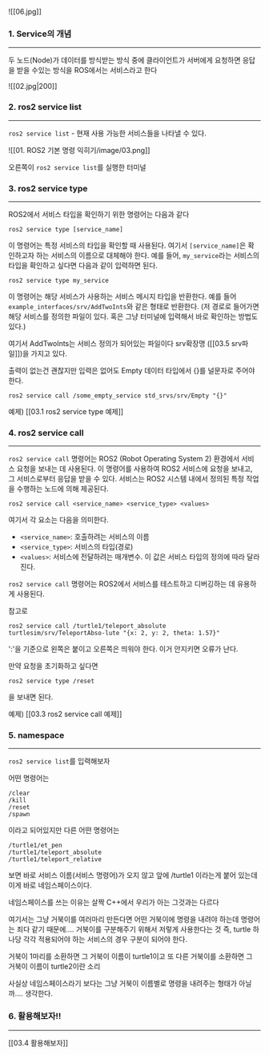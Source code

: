 ![[06.jpg]]

### 1. Service의 개념
---
두 노드(Node)가 데이터를 방식받는 방식 중에 클라이언트가 서버에게 요청하면 응답을 받을 수있는 방식을 ROS에서는 서비스라고 한다 

![[02.jpg|200]]


### 2. ros2 service list
---
`ros2 service list` - 현재 사용 가능한 서비스들을 나타낼 수 있다. 

![[01. ROS2 기본 명령 익히기/image/03.png]]

오른쪽이 `ros2 service list`를 실행한 터미널


### 3. ros2 service type
---
ROS2에서 서비스 타입을 확인하기 위한 명령어는 다음과 같다

```
ros2 service type [service_name]
```

이 명령어는 특정 서비스의 타입을 확인할 때 사용된다. 여기서 `[service_name]`은 확인하고자 하는 서비스의 이름으로 대체해야 한다. 예를 들어, `my_service`라는 서비스의 타입을 확인하고 싶다면 다음과 같이 입력하면 된다.

`ros2 service type my_service`

이 명령어는 해당 서비스가 사용하는 서비스 메시지 타입을 반환한다. 예를 들어 `example_interfaces/srv/AddTwoInts`와 같은 형태로 반환한다. (저 경로로 들어가면 해당 서비스를 정의한 파일이 있다. 혹은 그냥 터미널에 입력해서 바로 확인하는 방법도 있다.)

여기서 AddTwoInts는 서비스 정의가 되어있는 파일이다 srv확장명 ([[03.5 srv파일]])을 가지고 있다. 

출력이 없는건 괜찮지만 입력은 없어도 Empty 데이터 타입에서 {}를 널문자로 주어야 한다. 

```
ros2 service call /some_empty_service std_srvs/srv/Empty "{}"
```

예제)
[[03.1 ros2 service type 예제]]


### 4. ros2 service call
---
`ros2 service call` 명령어는 ROS2 (Robot Operating System 2) 환경에서 서비스 요청을 보내는 데 사용된다. 이 명령어를 사용하여 ROS2 서비스에 요청을 보내고, 그 서비스로부터 응답을 받을 수 있다. 서비스는 ROS2 시스템 내에서 정의된 특정 작업을 수행하는 노드에 의해 제공된다.

```
ros2 service call <service_name> <service_type> <values>
```

여기서 각 요소는 다음을 의미한다.

- `<service_name>`: 호출하려는 서비스의 이름
- `<service_type>`: 서비스의 타입(경로) 
- `<values>`: 서비스에 전달하려는 매개변수. 이 값은 서비스 타입의 정의에 따라 달라진다.

`ros2 service call` 명령어는 ROS2에서 서비스를 테스트하고 디버깅하는 데 유용하게 사용된다.

참고로
```
ros2 service call /turtle1/teleport_absolute turtlesim/srv/TeleportAbso-lute "{x: 2, y: 2, theta: 1.57}"
```
':'을 기준으로 왼쪽은 붙이고 오른쪽은 띄워야 한다. 이거 안지키면 오류가 난다. 

만약 요청을 초기화하고 싶다면
```
ros2 service type /reset
```
을 보내면 된다.

예제)
[[03.3 ros2 service call 예제]]



### 5. namespace
---
`ros2 service list`를 입력해보자 

어떤 명령어는 
```
/clear
/kill
/reset
/spawn
```
이라고 되어있지만 다른 어떤 명령어는

```
/turtle1/et_pen
/turtle1/teleport_absolute
/turtle1/teleport_relative
```
보면 바로 서비스 이름(서비스 명령어)가 오지 않고 앞에 /turtle1 이라는게 붙어 있는데 이게 바로 네임스페이스이다. 

네임스페이스를 쓰는 이유는 살짝 C++에서 우리가 아는 그것과는 다르다

여기서는 그냥 거북이를 여러마리 만든다면 어떤 거북이에 명령을 내려야 하는데 명령어는 죄다 같기 때문에.... 거북이를 구분해주기 위해서 저렇게 사용한다는 것 즉, turtle 하나당 각각 적용되어야 하는 서비스의 경우 구분이 되어야 한다. 

거북이 1마리를 소환하면 그 거북이 이름이 turtle1이고 또 다른 거북이를 소환하면 그 거북이 이름이 turtle2이란 소리

사실상 네임스페이스라기 보다는 그냥 거북이 이름별로 명령을 내려주는 형태가 아닐까.... 생각한다. 


### 6. 활용해보자!!
---
[[03.4 활용해보자]]



